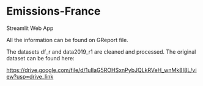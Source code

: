 # Emissions-France
Streamlit Web App

All the information can be found on GReport file.

The datasets df_r and data2019_r1 are cleaned and processed. The original dataset can be found here:

https://drive.google.com/file/d/1uIIaG5ROHSxnPybJQLkRVeH_wnMk8I8L/view?usp=drive_link
